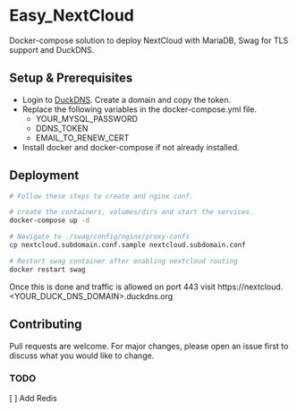 # Easy_NextCloud
Docker-compose solution to deploy NextCloud with MariaDB, Swag for TLS support and DuckDNS. 

## Setup & Prerequisites
*  Login to [DuckDNS](duckdns.org/). Create a domain and copy the token.
* Replace the following variables in the docker-compose.yml file.
    * YOUR_MYSQL_PASSWORD
    * DDNS_TOKEN
    * EMAIL_TO_RENEW_CERT
* Install docker and docker-compose if not already installed.


## Deployment

```bash
# Follow these steps to create and nginx conf.

# create the containers, volumes/dirs and start the services.
docker-compose up -d 

# Navigate to ./swag/config/nginx/proxy-confs
cp nextcloud.subdomain.conf.sample nextcloud.subdomain.conf

# Restart swag container after enabling nextcloud routing
docker restart swag

```

Once this is done and traffic is allowed on port 443 visit https://nextcloud.<YOUR_DUCK_DNS_DOMAIN>.duckdns.org


## Contributing
Pull requests are welcome. For major changes, please open an issue first to discuss what you would like to change.


### TODO
[ ] Add Redis
